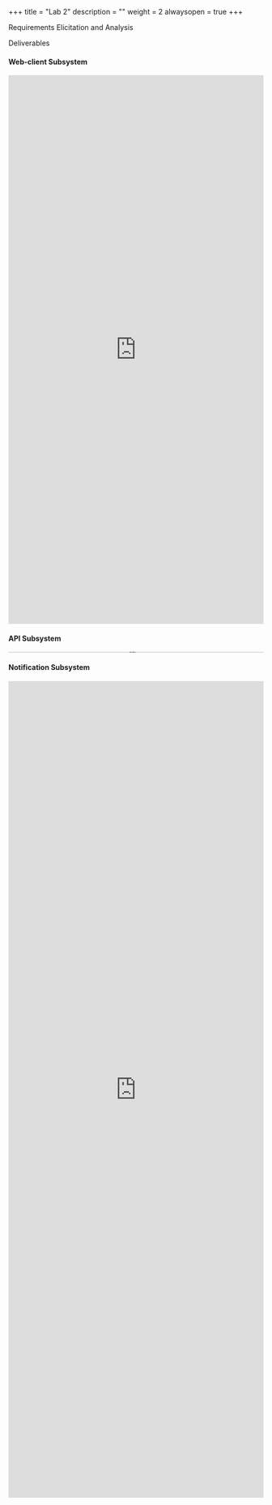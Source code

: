 +++ title = "Lab 2" description = "" weight = 2 alwaysopen = true +++

Requirements Elicitation and Analysis

Deliverables

#### Web-client Subsystem

<iframe frameborder="0" style="width:100%;height:1084px;" src="https://www.draw.io/?lightbox=1&highlight=0000ff&layers=1&nav=1&title=Web#Uhttps%3A%2F%2Fdrive.google.com%2Fuc%3Fid%3D1WbMd-dyAkGP92_bmzCccldzwNbSL4gHT%26export%3Ddownload"></iframe>

#### API Subsystem

<iframe frameborder="0" style="width:100%;height:2px;" src="https://www.draw.io/?lightbox=1&highlight=0000ff&layers=1&nav=1&title=API%20#Uhttps%3A%2F%2Fdrive.google.com%2Fuc%3Fid%3D1dICpzk8zgTKUh-pOJ-siLUGYuyuRAfUr%26export%3Ddownload"></iframe>

#### Notification  Subsystem

<iframe frameborder="0" style="width:100%;height:1613px;" src="https://www.draw.io/?lightbox=1&highlight=0000ff&layers=1&nav=1&title=Notification#Uhttps%3A%2F%2Fdrive.google.com%2Fuc%3Fid%3D1ZRqyHEOlrhDvvQ9YGhIAeJKb-GA2tb2N%26export%3Ddownload"></iframe>
